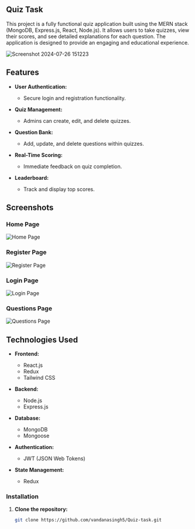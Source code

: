 ## Quiz Task

This project is a fully functional quiz application built using the MERN stack (MongoDB, Express.js, React, Node.js). It allows users to take quizzes, view their scores, and see detailed explanations for each question. The application is designed to provide an engaging and educational experience.

![Screenshot 2024-07-26 151223](https://github.com/user-attachments/assets/7eb4f63d-419c-4f93-b0d8-80e5304fa10a)

## Features

- **User Authentication:**
  - Secure login and registration functionality.
  
- **Quiz Management:**
  - Admins can create, edit, and delete quizzes.
    
- **Question Bank:**
  - Add, update, and delete questions within quizzes.
    
- **Real-Time Scoring:**
  - Immediate feedback on quiz completion.
  
- **Leaderboard:**
  - Track and display top scores.
 
## Screenshots    

### Home Page
![Home Page](https://github.com/user-attachments/assets/db61b820-c655-44e2-8757-8bf37f07d9fc)

### Register Page
![Register Page](https://github.com/user-attachments/assets/38171102-9598-44ff-9601-b95b39cc5fa6)

### Login Page
![Login Page](https://github.com/user-attachments/assets/c44d81da-4e6b-48a2-bb34-7fbd63251ef0)

### Questions Page
![Questions Page](https://github.com/user-attachments/assets/fefc9c1f-73dd-45dc-bdcf-65df12b9c92c)

## Technologies Used

- **Frontend:**
  - React.js
  - Redux
  - Tailwind CSS
    
- **Backend:**
  - Node.js
  - Express.js
    
- **Database:**
  - MongoDB
  - Mongoose
    
- **Authentication:**
  - JWT (JSON Web Tokens)
  
- **State Management:**
  - Redux


### Installation

1. **Clone the repository:**
   ```bash
   git clone https://github.com/vandanasingh5/Quiz-task.git
   
